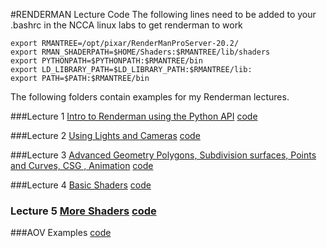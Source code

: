 #RENDERMAN Lecture Code
The following lines need to be added to your .bashrc in the NCCA linux labs to get renderman to work

```
export RMANTREE=/opt/pixar/RenderManProServer-20.2/
export RMAN_SHADERPATH=$HOME/Shaders:$RMANTREE/lib/shaders
export PYTHONPATH=$PYTHONPATH:$RMANTREE/bin
export LD_LIBRARY_PATH=$LD_LIBRARY_PATH:$RMANTREE/lib:
export PATH=$PATH:$RMANTREE/bin
```


The following folders contain examples for my Renderman lectures.

###Lecture 1 [Intro to Renderman using the Python API](https://nccastaff.bournemouth.ac.uk/jmacey/Renderman/slides/IntroToRenderman.pdf) [code](https://github.com/NCCA/Renderman/tree/master/Lecture1Intro)

###Lecture 2 [Using Lights and Cameras](https://nccastaff.bournemouth.ac.uk/jmacey/Renderman/slides/LightingInRenderman.pdf) [code](https://github.com/NCCA/Renderman/tree/master/Lecture2Lighting)

###Lecture 3 [Advanced Geometry Polygons, Subdivision surfaces, Points and Curves, CSG , Animation](https://nccastaff.bournemouth.ac.uk/jmacey/Renderman/slides/GeometryWithRenderman.pdf) [code](https://github.com/NCCA/Renderman/tree/master/Lecture3Geo)

###Lecture 4 [Basic Shaders](https://nccastaff.bournemouth.ac.uk/jmacey/Renderman/slides/RendermanShaders1.pdf) [code](https://github.com/NCCA/Renderman/tree/master/Lecture4Shaders1)

### Lecture 5 [More Shaders](https://nccastaff.bournemouth.ac.uk/jmacey/Renderman/slides/RendermanShaders2.pdf) [code](https://github.com/NCCA/Renderman/tree/master/Lecture5Shaders2)

###AOV Examples [code](https://github.com/NCCA/Renderman/tree/master/AOV)



